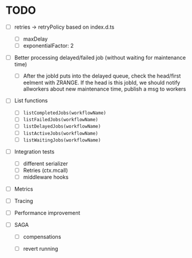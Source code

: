# TODO

- [ ] retries -> retryPolicy based on index.d.ts
  - [ ] maxDelay
  - [ ] exponentialFactor: 2

- [ ] Better processing delayed/failed job (without waiting for maintenance time)
  - [ ] After the jobId puts into the delayed queue, check the head/first eelment with ZRANGE. If the head is this jobId, we should notify allworkers about new maintenance time, publish a msg to workers

- [ ] List functions
  - [ ] `listCompletedJobs(workflowName)`
  - [ ] `listFailedJobs(workflowName)`
  - [ ] `listDelayedJobs(workflowName)`
  - [ ] `listActiveJobs(workflowName)`
  - [ ] `listWaitingJobs(workflowName)`

- [ ] Integration tests
  - [ ] different serializer
  - [ ] Retries (ctx.mcall)
  - [ ] middleware hooks
  
- [ ] Metrics
- [ ] Tracing

- [ ] Performance improvement

- [ ] SAGA
  - [ ] compensations
  - [ ] revert running

